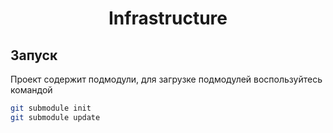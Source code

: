 # **<p align="center">Infrastructure</p>**

## Запуск

Проект содержит подмодули, для загрузке подмодулей воспользуйтесь командой

```bash
git submodule init
git submodule update
```